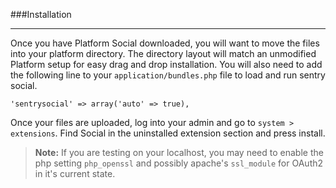 ###Installation

----------

Once you have Platform Social downloaded, you will want to move the files into your platform directory. The directory layout will match an unmodified Platform setup for easy drag and drop installation.  You will also need to add the following line to your `application/bundles.php` file to load and run sentry social.

	'sentrysocial' => array('auto' => true),

Once your files are uploaded, log into your admin and go to `system > extensions`. Find Social in the uninstalled extension section and press install.

>**Note:** If you are testing on your localhost, you may need to enable the php setting `php_openssl` and possibly apache's `ssl_module` for OAuth2 in it's current state.

